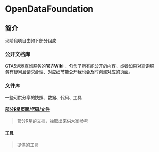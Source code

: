 # OpenDataFoundation
## 简介
现阶段项目由如下部分组成
### 公开文档库

GTA5游戏查询服务的[**官方Wiki**](https://github.com/hqshi/OpenDataFoundation/wiki)
，包含了所有能公开的内容。或者如果对查询服务有疑问且请求合理、对应细节能公开我也会及时创建对应的页面。

### 文件库
一些可供分享的快照、数据、代码、工具
#### [部分R星页面/代码/文件](/hqshi/OpenDataFoundation/blob/main/rockstar%20codes)
> 部分R星的文档，抽取出来供大家参考


#### [工具](/hqshi/OpenDataFoundation/blob/main/tools)
> 提供的工具

